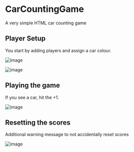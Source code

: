 # CarCountingGame
A very simple HTML car counting game

## Player Setup
You start by adding players and assign a car colour. 

![image](https://github.com/user-attachments/assets/39278302-e592-4f45-8402-a80537d48c16)

![image](https://github.com/user-attachments/assets/23197d7a-44a1-4052-88c4-63a0abcd4926)

## Playing the game
If you see a car, hit the +1.

![image](https://github.com/user-attachments/assets/f09caf78-8973-4ff7-817b-77a1f631c550)

## Resetting the scores
Additional warning message to not accidentally reset scores

![image](https://github.com/user-attachments/assets/24dc19dc-925f-48e5-9e5b-f231c87d29e6)
